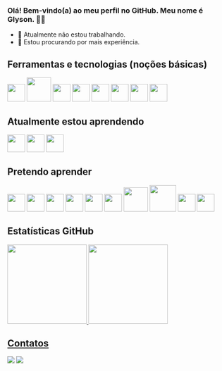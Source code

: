 ### Olá! Bem-vindo(a) ao meu perfil no GitHub. Meu nome é Glyson. 👋😄

- 🔭 Atualmente não estou trabalhando.
- 🤔 Estou procurando por mais experiência.


## Ferramentas e tecnologias (noções básicas)
<img src="https://cdn.jsdelivr.net/gh/devicons/devicon/icons/vscode/vscode-original.svg" width="40" height="40" />  <img src="https://cdn.jsdelivr.net/gh/devicons/devicon/icons/pycharm/pycharm-original-wordmark.svg" width="55" height="55" />  <img src="https://cdn.jsdelivr.net/gh/devicons/devicon/icons/python/python-original-wordmark.svg" width="40" height="40" />  <img src="https://cdn.jsdelivr.net/gh/devicons/devicon/icons/html5/html5-plain-wordmark.svg" width="40" height="40"/>  <img src="https://cdn.jsdelivr.net/gh/devicons/devicon/icons/javascript/javascript-original.svg" width="40" height="40" />  <img src="https://cdn.jsdelivr.net/gh/devicons/devicon/icons/java/java-original-wordmark.svg" width="40" height="40"/>  <img src="https://cdn.jsdelivr.net/gh/devicons/devicon/icons/github/github-original.svg" width="40" height="40"/>  <img src="https://cdn.jsdelivr.net/gh/devicons/devicon/icons/git/git-original-wordmark.svg" width="40" height="40" />


## Atualmente estou aprendendo
<img src="https://cdn.jsdelivr.net/gh/devicons/devicon/icons/python/python-original-wordmark.svg" width="40" height="40" />  <img src="https://cdn.jsdelivr.net/gh/devicons/devicon/icons/c/c-plain.svg" width="40" height="40" /> <img src="https://cdn.jsdelivr.net/gh/devicons/devicon/icons/mysql/mysql-original-wordmark.svg" width="40" height="40" />

## Pretendo aprender
<img src="https://cdn.jsdelivr.net/gh/devicons/devicon/icons/django/django-original.svg" width="40" height="40" />  <img src="https://cdn.jsdelivr.net/gh/devicons/devicon/icons/react/react-original-wordmark.svg" width="40" height="40" />   <img src="https://cdn.jsdelivr.net/gh/devicons/devicon/icons/linux/linux-original.svg" width="40" height="40" />    <img src="https://cdn.jsdelivr.net/gh/devicons/devicon/icons/ruby/ruby-original-wordmark.svg" width="40" height="40" /> <img src="https://cdn.jsdelivr.net/gh/devicons/devicon/icons/rails/rails-plain-wordmark.svg" width="40" height="40" />  <img src="https://cdn.jsdelivr.net/gh/devicons/devicon/icons/jupyter/jupyter-original-wordmark.svg" width="40" height="40" />
<img src="https://cdn.jsdelivr.net/gh/devicons/devicon/icons/numpy/numpy-original-wordmark.svg" width="55" height="55" />   <img src="https://cdn.jsdelivr.net/gh/devicons/devicon/icons/pandas/pandas-original-wordmark.svg" width="60" height="60" /> <img src="https://cdn.jsdelivr.net/gh/devicons/devicon/icons/r/r-original.svg" width="40" height="40" />    <img src="https://cdn.jsdelivr.net/gh/devicons/devicon/icons/rstudio/rstudio-plain.svg" width="40" height="40" />



## Estatísticas GitHub
<div>
<a href="https://github.com/Glysonn">
<img height="180em" src="https://github-readme-stats.vercel.app/api/top-langs/?username=Glysonn&layout=compact&langs_count=7&theme=dracula"/>
<img height="180em" src="https://github-readme-stats.vercel.app/api?username=Glysonn&show_icons=true&theme=dracula&include_all_commits=true&count_private=true"/>
</div>

## Contatos
<div>
<a href = "mailto:kauaglyson@gmail.com"><img src="https://img.shields.io/badge/Gmail-D14836?style=for-the-badge&logo=gmail&logoColor=white" target="_blank"></a>
<a href="https://www.linkedin.com/in/glyson-kauã-a87963211/" target="_blank"><img src="https://img.shields.io/badge/-LinkedIn-%230077B5?style=for-the-badge&logo=linkedin&logoColor=white" target="_blank"></a>   
</div>